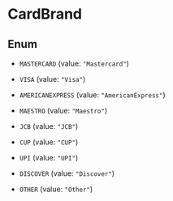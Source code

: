
# CardBrand

## Enum


* `MASTERCARD` (value: `"Mastercard"`)

* `VISA` (value: `"Visa"`)

* `AMERICANEXPRESS` (value: `"AmericanExpress"`)

* `MAESTRO` (value: `"Maestro"`)

* `JCB` (value: `"JCB"`)

* `CUP` (value: `"CUP"`)

* `UPI` (value: `"UPI"`)

* `DISCOVER` (value: `"Discover"`)

* `OTHER` (value: `"Other"`)



